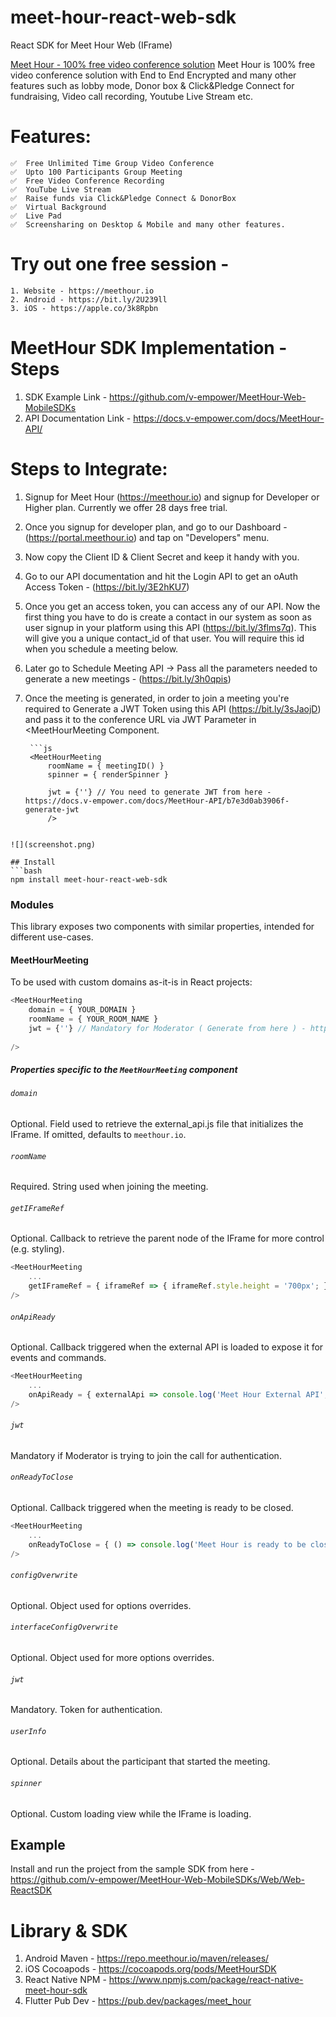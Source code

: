 # meet-hour-react-web-sdk
React SDK for Meet Hour Web (IFrame)

[Meet Hour - 100% free video conference solution](https://meethour.io)
Meet Hour is 100% free video conference solution with End to End Encrypted and many other features such as lobby mode, Donor box & Click&Pledge Connect for fundraising, Video call recording, Youtube Live Stream etc.


# Features:

    ✅  Free Unlimited Time Group Video Conference
    ✅  Upto 100 Participants Group Meeting
    ✅  Free Video Conference Recording 
    ✅  YouTube Live Stream
    ✅  Raise funds via Click&Pledge Connect & DonorBox
    ✅  Virtual Background
    ✅  Live Pad
    ✅  Screensharing on Desktop & Mobile and many other features.

# Try out one free session -

    1. Website - https://meethour.io
    2. Android - https://bit.ly/2U239ll
    3. iOS - https://apple.co/3k8Rpbn


# MeetHour SDK Implementation - Steps

1. SDK Example Link - https://github.com/v-empower/MeetHour-Web-MobileSDKs
2. API Documentation Link - https://docs.v-empower.com/docs/MeetHour-API/

# Steps to Integrate:

1. Signup for Meet Hour (https://meethour.io) and signup for Developer or Higher plan. Currently we offer 28 days free trial.
2. Once you signup for developer plan, and go to our Dashboard - (https://portal.meethour.io) and tap on "Developers" menu.
3. Now copy the Client ID & Client Secret and keep it handy with you.
4. Go to our API documentation and hit the Login API to get an oAuth Access Token - (https://bit.ly/3E2hKU7)
5. Once you get an access token, you can access any of our API. Now the first thing you have to do is create a contact in our system as soon as user signup in your platform using this API (https://bit.ly/3flms7q). This will give you a unique contact_id of that user. You will require this id when you schedule a meeting below.
6. Later go to Schedule Meeting API -> Pass all the parameters needed to generate a new meetings - (https://bit.ly/3h0qpis)
7. Once the meeting is generated, in order to join a meeting you're required to Generate a JWT Token using this API (https://bit.ly/3sJaojD) and pass it to the conference URL via JWT Parameter in <MeetHourMeeting Component.


        ```js
        <MeetHourMeeting
            roomName = { meetingID() }
            spinner = { renderSpinner }

            jwt = {''} // You need to generate JWT from here - https://docs.v-empower.com/docs/MeetHour-API/b7e3d0ab3906f-generate-jwt
            />
```

![](screenshot.png)

## Install
```bash
npm install meet-hour-react-web-sdk
```
### Modules
This library exposes two components with similar properties, intended for different use-cases.
#### MeetHourMeeting
To be used with custom domains as-it-is in React projects:
```js
<MeetHourMeeting
    domain = { YOUR_DOMAIN }
    roomName = { YOUR_ROOM_NAME }
    jwt = {''} // Mandatory for Moderator ( Generate from here ) - https://docs.v-empower.com/docs/MeetHour-API/b7e3d0ab3906f-generate-jwt
    
/>
```
##### Properties specific to the `MeetHourMeeting` component
###### `domain`
Optional. Field used to retrieve the external_api.js file that initializes the IFrame. If omitted, defaults to `meethour.io`.

###### `roomName`
Required. String used when joining the meeting.

###### `getIFrameRef`
Optional. Callback to retrieve the parent node of the IFrame for more control (e.g. styling).
```js
<MeetHourMeeting
    ...
    getIFrameRef = { iframeRef => { iframeRef.style.height = '700px'; } }
/>
```

###### `onApiReady`
Optional. Callback triggered when the external API is loaded to expose it for events and commands.
```js
<MeetHourMeeting
    ...
    onApiReady = { externalApi => console.log('Meet Hour External API', externalApi) }
/>
```

###### `jwt`
Mandatory if Moderator is trying to join the call for authentication.

###### `onReadyToClose`
Optional. Callback triggered when the meeting is ready to be closed.
```js
<MeetHourMeeting
    ...
    onReadyToClose = { () => console.log('Meet Hour is ready to be closed') }
/>
```

###### `configOverwrite`
Optional. Object used for options overrides.

###### `interfaceConfigOverwrite`
Optional. Object used for more options overrides.

###### `jwt`
Mandatory. Token for authentication.

###### `userInfo`
Optional. Details about the participant that started the meeting.

###### `spinner`
Optional. Custom loading view while the IFrame is loading.

## Example
Install and run the project from the sample SDK from here - https://github.com/v-empower/MeetHour-Web-MobileSDKs/Web/Web-ReactSDK 


# Library & SDK
1. Android Maven - https://repo.meethour.io/maven/releases/
2. iOS Cocoapods - https://cocoapods.org/pods/MeetHourSDK
3. React Native NPM - https://www.npmjs.com/package/react-native-meet-hour-sdk
4. Flutter Pub Dev - https://pub.dev/packages/meet_hour
